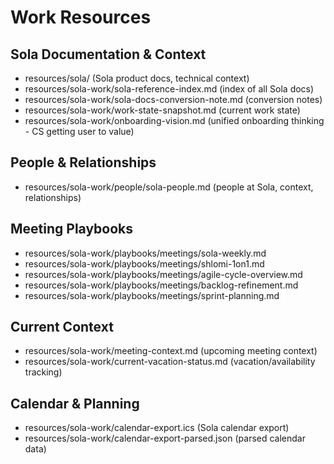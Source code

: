 # Work Resources

## Sola Documentation & Context
- resources/sola/ (Sola product docs, technical context)
- resources/sola-work/sola-reference-index.md (index of all Sola docs)
- resources/sola-work/sola-docs-conversion-note.md (conversion notes)
- resources/sola-work/work-state-snapshot.md (current work state)
- resources/sola-work/onboarding-vision.md (unified onboarding thinking - CS getting user to value)

## People & Relationships
- resources/sola-work/people/sola-people.md (people at Sola, context, relationships)

## Meeting Playbooks
- resources/sola-work/playbooks/meetings/sola-weekly.md
- resources/sola-work/playbooks/meetings/shlomi-1on1.md
- resources/sola-work/playbooks/meetings/agile-cycle-overview.md
- resources/sola-work/playbooks/meetings/backlog-refinement.md
- resources/sola-work/playbooks/meetings/sprint-planning.md

## Current Context
- resources/sola-work/meeting-context.md (upcoming meeting context)
- resources/sola-work/current-vacation-status.md (vacation/availability tracking)

## Calendar & Planning
- resources/sola-work/calendar-export.ics (Sola calendar export)
- resources/sola-work/calendar-export-parsed.json (parsed calendar data)
